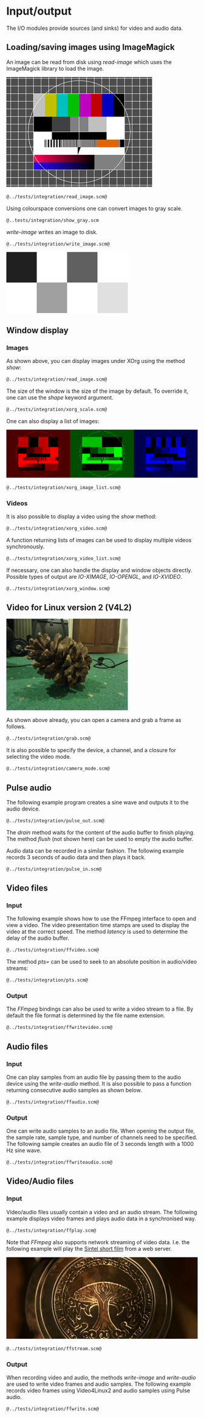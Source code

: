 # Input/output

The I/O modules provide sources (and sinks) for video and audio data.

## Loading/saving images using ImageMagick

An image can be read from disk using *read-image* which uses the ImageMagick library to load the image.

![fubk.png](fubk.png "Test input image")

```Scheme
@../tests/integration/read_image.scm@
```

Using colourspace conversions one can convert images to gray scale.

```Scheme
@..tests/integration/show_gray.scm
```

*write-image* writes an image to disk.

```Scheme
@../tests/integration/write_image.scm@
```

![scaled-pattern.png](scaled-pattern.png "Output image")

## Window display
### Images

As shown above, you can display images under XOrg using the method *show*:

```Scheme
@../tests/integration/read_image.scm@
```

The size of the window is the size of the image by default.
To override it, one can use the *shape* keyword argument.

```Scheme
@../tests/integration/xorg_scale.scm@
```

One can also display a list of images:

![fubk-colours.png](fubk-colours.png "List of images")

```Scheme
@../tests/integration/xorg_image_list.scm@
```

### Videos

It is also possible to display a video using the *show* method:

```Scheme
@../tests/integration/xorg_video.scm@
```

A function returning lists of images can be used to display multiple videos synchronously.

```Scheme
@../tests/integration/xorg_video_list.scm@
```

If necessary, one can also handle the display and window objects directly.
Possible types of output are *IO-XIMAGE*, *IO-OPENGL*, and *IO-XVIDEO*.

```Scheme
@../tests/integration/xorg_window.scm@
```

## Video for Linux version 2 (V4L2)

![v4l2.jpg](v4l2.jpg "V4L2 input image")

As shown above already, you can open a camera and grab a frame as follows.

```Scheme
@../tests/integration/grab.scm@
```

It is also possible to specify the device, a channel, and a closure for selecting the video mode.

```Scheme
@../tests/integration/camera_mode.scm@
```

## Pulse audio

The following example program creates a sine wave and outputs it to the audio device.

```Scheme
@../tests/integration/pulse_out.scm@
```

The *drain* method waits for the content of the audio buffer to finish playing.
The method *flush* (not shown here) can be used to empty the audio buffer.

Audio data can be recorded in a similar fashion.
The following example records 3 seconds of audio data and then plays it back.

```Scheme
@../tests/integration/pulse_in.scm@
```

## Video files

### Input

The following example shows how to use the FFmpeg interface to open and view a video.
The video presentation time stamps are used to display the video at the correct speed.
The method *latency* is used to determine the delay of the audio buffer.

```Scheme
@../tests/integration/ffvideo.scm@
```

The method *pts=* can be used to seek to an absolute position in audio/video streams:

```Scheme
@../tests/integration/pts.scm@
```

### Output

The *FFmpeg* bindings can also be used to write a video stream to a file.
By default the file format is determined by the file name extension.

```Scheme
@../tests/integration/ffwritevideo.scm@
```

## Audio files

### Input

One can play samples from an audio file by passing them to the audio device using the *write-audio* method.
It is also possible to pass a function returning consecutive audio samples as shown below.

```Scheme
@../tests/integration/ffaudio.scm@
```

### Output

One can write audio samples to an audio file.
When opening the output file, the sample rate, sample type, and number of channels need to be specified.
The following sample creates an audio file of 3 seconds length with a 1000 Hz sine wave.

```Scheme
@../tests/integration/ffwriteaudio.scm@
```

## Video/Audio files

### Input

Video/audio files usually contain a video and an audio stream.
The following example displays video frames and plays audio data in a synchronised way.

```Scheme
@../tests/integration/ffplay.scm@
```

Note that *FFmpeg* also supports network streaming of video data.
I.e. the following example will play the [Sintel short film](https://durian.blender.org/) from a web server.

<div class="figure">
<a href="http://peach.themazzone.com/durian/movies/sintel-1024-surround.mp4"><img src="sintel.jpg" title="Sintel short movie" /></a>
</div>

```Scheme
@../tests/integration/ffstream.scm@
```

### Output

When recording video and audio, the methods *write-image* and *write-audio* are used to write video frames and audio samples.
The following example records video frames using Video4Linux2 and audio samples using Pulse audio.

```Scheme
@../tests/integration/ffwrite.scm@
```
